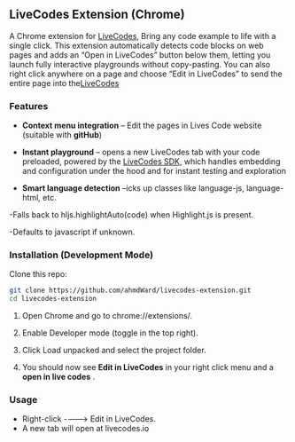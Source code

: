 ## LiveCodes Extension (Chrome)

A Chrome extension for [LiveCodes](https://livecodes.io/), Bring any code example to life with a single click. This extension automatically detects code blocks on web pages and adds an “Open in LiveCodes” button below them, letting you launch fully interactive playgrounds without copy-pasting. You can also right click anywhere on a page and choose “Edit in LiveCodes” to send the entire page into  the[LiveCodes](https://livecodes.io/)

### Features

- **Context menu integration** – Edit the pages in Lives Code website (suitable with **gitHub**)

- **Instant playground** 
– opens a new LiveCodes tab with your code preloaded, powered by the [LiveCodes SDK](https://github.com/live-codes/livecodes), which handles embedding and configuration under the hood and  for instant testing and exploration

- **Smart language detection**
 –icks up classes like language-js, language-html, etc.

 -Falls back to hljs.highlightAuto(code) when Highlight.js is present.

 -Defaults to javascript if unknown.

### Installation (Development Mode)

Clone this repo:
```bash
git clone https://github.com/ahmdWard/livecodes-extension.git
cd livecodes-extension

```
1. Open Chrome and go to chrome://extensions/.

2. Enable Developer mode (toggle in the top right).

3. Click Load unpacked and select the project folder.

4. You should now see **Edit in LiveCodes** in your right click menu and a **open in live codes** .

### Usage

- Right-click ----> Edit in LiveCodes.
- A new tab will open at livecodes.io